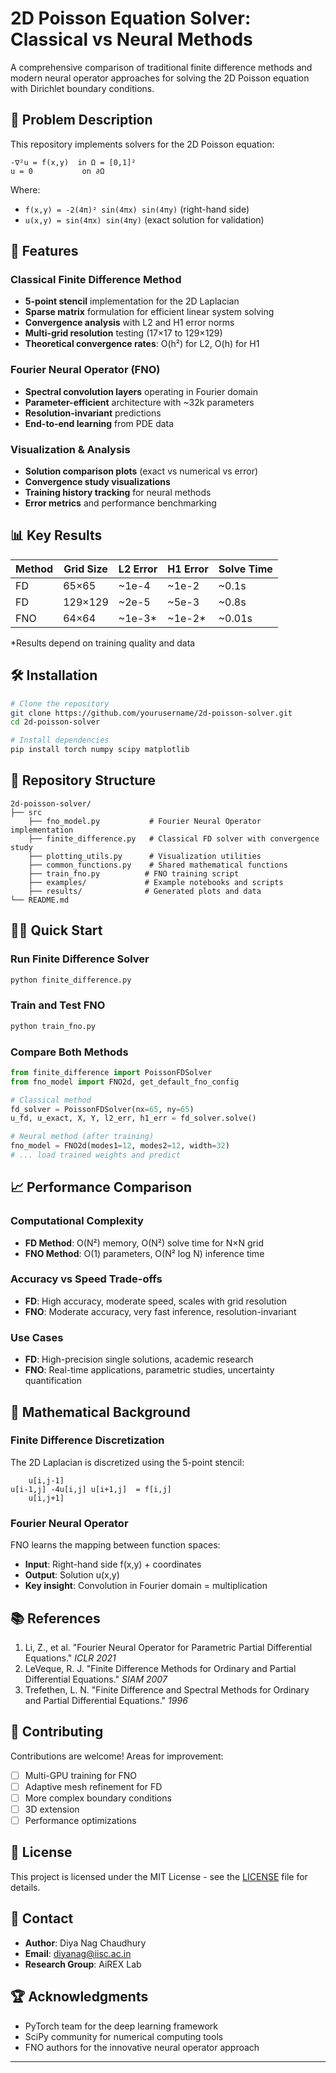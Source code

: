 # 2D Poisson Equation Solver: Classical vs Neural Methods

A comprehensive comparison of traditional finite difference methods and modern neural operator approaches for solving the 2D Poisson equation with Dirichlet boundary conditions.

## 🔬 Problem Description

This repository implements solvers for the 2D Poisson equation:
```
-∇²u = f(x,y)  in Ω = [0,1]²
u = 0           on ∂Ω
```

Where:
- `f(x,y) = -2(4π)² sin(4πx) sin(4πy)` (right-hand side)
- `u(x,y) = sin(4πx) sin(4πy)` (exact solution for validation)

## 🚀 Features

### Classical Finite Difference Method
- **5-point stencil** implementation for the 2D Laplacian
- **Sparse matrix** formulation for efficient linear system solving
- **Convergence analysis** with L2 and H1 error norms
- **Multi-grid resolution** testing (17×17 to 129×129)
- **Theoretical convergence rates**: O(h²) for L2, O(h) for H1

### Fourier Neural Operator (FNO)
- **Spectral convolution layers** operating in Fourier domain
- **Parameter-efficient** architecture with ~32k parameters
- **Resolution-invariant** predictions
- **End-to-end learning** from PDE data

### Visualization & Analysis
- **Solution comparison plots** (exact vs numerical vs error)
- **Convergence study visualizations**
- **Training history tracking** for neural methods
- **Error metrics** and performance benchmarking

## 📊 Key Results

| Method | Grid Size | L2 Error | H1 Error | Solve Time |
|--------|-----------|----------|----------|------------|
| FD | 65×65 | ~1e-4 | ~1e-2 | ~0.1s |
| FD | 129×129 | ~2e-5 | ~5e-3 | ~0.8s |
| FNO | 64×64 | ~1e-3* | ~1e-2* | ~0.01s |

*Results depend on training quality and data

## 🛠 Installation

```bash
# Clone the repository
git clone https://github.com/yourusername/2d-poisson-solver.git
cd 2d-poisson-solver

# Install dependencies
pip install torch numpy scipy matplotlib
```

## 📁 Repository Structure

```
2d-poisson-solver/
├── src 
    ├── fno_model.py           # Fourier Neural Operator implementation
    ├── finite_difference.py   # Classical FD solver with convergence study
    ├── plotting_utils.py      # Visualization utilities
    ├── common_functions.py    # Shared mathematical functions
    ├── train_fno.py          # FNO training script
    ├── examples/             # Example notebooks and scripts
    ├── results/              # Generated plots and data
└── README.md
```

## 🏃‍♂️ Quick Start

### Run Finite Difference Solver
```python
python finite_difference.py
```

### Train and Test FNO
```python
python train_fno.py
```

### Compare Both Methods
```python
from finite_difference import PoissonFDSolver
from fno_model import FNO2d, get_default_fno_config

# Classical method
fd_solver = PoissonFDSolver(nx=65, ny=65)
u_fd, u_exact, X, Y, l2_err, h1_err = fd_solver.solve()

# Neural method (after training)
fno_model = FNO2d(modes1=12, modes2=12, width=32)
# ... load trained weights and predict
```

## 📈 Performance Comparison

### Computational Complexity
- **FD Method**: O(N²) memory, O(N²) solve time for N×N grid
- **FNO Method**: O(1) parameters, O(N² log N) inference time

### Accuracy vs Speed Trade-offs
- **FD**: High accuracy, moderate speed, scales with grid resolution
- **FNO**: Moderate accuracy, very fast inference, resolution-invariant

### Use Cases
- **FD**: High-precision single solutions, academic research
- **FNO**: Real-time applications, parametric studies, uncertainty quantification

## 🧮 Mathematical Background

### Finite Difference Discretization
The 2D Laplacian is discretized using the 5-point stencil:
```
    u[i,j-1]
u[i-1,j] -4u[i,j] u[i+1,j]  = f[i,j]
    u[i,j+1]
```

### Fourier Neural Operator
FNO learns the mapping between function spaces:
- **Input**: Right-hand side f(x,y) + coordinates
- **Output**: Solution u(x,y)
- **Key insight**: Convolution in Fourier domain = multiplication

## 📚 References

1. Li, Z., et al. "Fourier Neural Operator for Parametric Partial Differential Equations." *ICLR 2021*
2. LeVeque, R. J. "Finite Difference Methods for Ordinary and Partial Differential Equations." *SIAM 2007*
3. Trefethen, L. N. "Finite Difference and Spectral Methods for Ordinary and Partial Differential Equations." *1996*

## 🤝 Contributing

Contributions are welcome! Areas for improvement:
- [ ] Multi-GPU training for FNO
- [ ] Adaptive mesh refinement for FD
- [ ] More complex boundary conditions
- [ ] 3D extension
- [ ] Performance optimizations

## 📄 License

This project is licensed under the MIT License - see the [LICENSE](LICENSE) file for details.

## 📧 Contact

- **Author**: Diya Nag Chaudhury
- **Email**: diyanag@iisc.ac.in
- **Research Group**: AiREX Lab

## 🏆 Acknowledgments

- PyTorch team for the deep learning framework
- SciPy community for numerical computing tools
- FNO authors for the innovative neural operator approach

---
